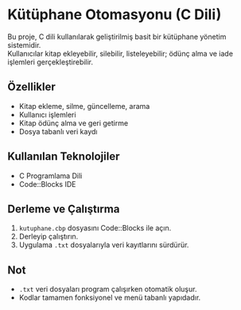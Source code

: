 # Kütüphane Otomasyonu (C Dili)

Bu proje, C dili kullanılarak geliştirilmiş basit bir kütüphane yönetim sistemidir.  
Kullanıcılar kitap ekleyebilir, silebilir, listeleyebilir; ödünç alma ve iade işlemleri gerçekleştirebilir.

## Özellikler
- Kitap ekleme, silme, güncelleme, arama
- Kullanıcı işlemleri
- Kitap ödünç alma ve geri getirme
- Dosya tabanlı veri kaydı 

## Kullanılan Teknolojiler
- C Programlama Dili
- Code::Blocks IDE

## Derleme ve Çalıştırma
1. `kutuphane.cbp` dosyasını Code::Blocks ile açın.
2. Derleyip çalıştırın.
3. Uygulama `.txt` dosyalarıyla veri kayıtlarını sürdürür.

## Not
- `.txt` veri dosyaları program çalışırken otomatik oluşur.
- Kodlar tamamen fonksiyonel ve menü tabanlı yapıdadır.
